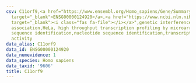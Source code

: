```yaml
---
csv: C11orf9,<a href="https://www.ensembl.org/Homo_sapiens/Gene/Summary?db=core;g=ENSG00000124920"
  target="_blank">ENSG00000124920</a>,<a href="https://www.ncbi.nlm.nih.gov/pubmed/17216044"
  target="_blank"><i class="fas fa-file"></i></a>",genetic interference,functional
  association,HeLa, high throughput transcription profiling by microarray,nucleotide
  sequence identification,nucleotide sequence identification,transcriptional regulation,up-regulates
  activity
data_alias: C11orf9
data_id: ENSG00000124920
data_numevidence: 1
data_species: Homo sapiens
data_taxid: '9606'
title: C11orf9
---
```

